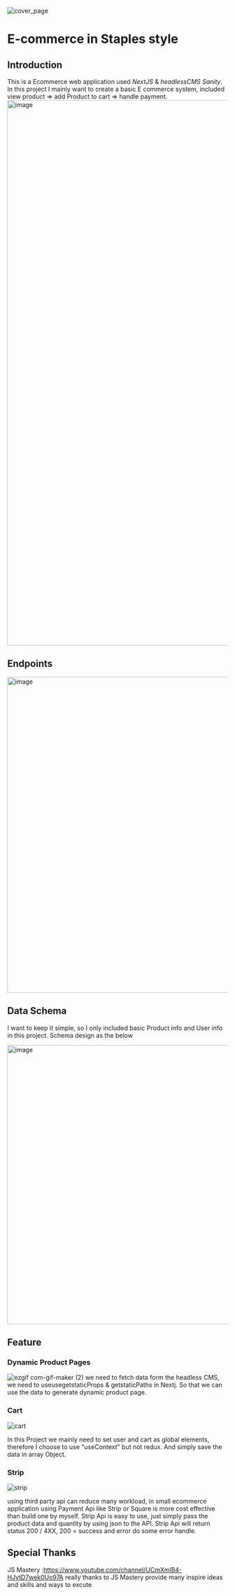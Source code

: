 

![cover_page](https://user-images.githubusercontent.com/86845927/166130454-2e7c13db-d12c-4c7b-89df-3714f03d2cca.png)
# E-commerce in Staples style
## Introduction
This is a Ecommerce web application used *NextJS* & *headlessCMS Sanity*. In this project I mainly want to create a basic E commerce system, included view product => add Product to cart => handle payment.
<img width="1247" alt="image" src="https://user-images.githubusercontent.com/86845927/180926802-8da0fac2-14f4-4a1c-b782-f0936da6ca0a.png">

## Endpoints
<img width="722" alt="image" src="https://user-images.githubusercontent.com/86845927/180925940-eb7d7a97-844d-4c8c-a1fa-4fb8f2542650.png">

## Data Schema
I want to keep it simple, so I only included basic Product info and User info in this project. Schema design as the below

<img width="638" alt="image" src="https://user-images.githubusercontent.com/86845927/180928692-f651bddf-845b-4534-882c-e0622ef6d8af.png">

## Feature
### Dynamic Product Pages

![ezgif com-gif-maker (2)](https://user-images.githubusercontent.com/86845927/166128162-289527fc-fbed-4de9-8d3c-34c3ac5cf8f5.gif)
we need to fetch data form the headless CMS, we need to useusegetstaticProps & getstaticPaths in Nextj. So that we can use the data to generate dynamic product page.


### Cart

![cart](https://user-images.githubusercontent.com/86845927/166130969-f963b119-d914-4c4b-8dc2-59a8eae466c9.gif)

In this Project we mainly need to set user and cart as global elements, therefore I choose to use "useContext" but not redux. And simply save the data in array Object.

### Strip 

![strip](https://user-images.githubusercontent.com/86845927/166130963-dcc92564-9b1e-497a-b633-fa6d53423e55.gif)

using third party api can reduce many workload, in small ecommerce application using Payment Api like Strip or Square is more cost effective than build one by myself.
Strip Api is easy to use, just simply pass the product data and quantity by using json to the API. Strip Api will return status 200 / 4XX, 200 = success and error do some error handle. </p>

## Special Thanks
JS Mastery :https://www.youtube.com/channel/UCmXmlB4-HJytD7wek0Uo97A
really thanks to JS Mastery provide many inspire ideas and skills and ways to excute
